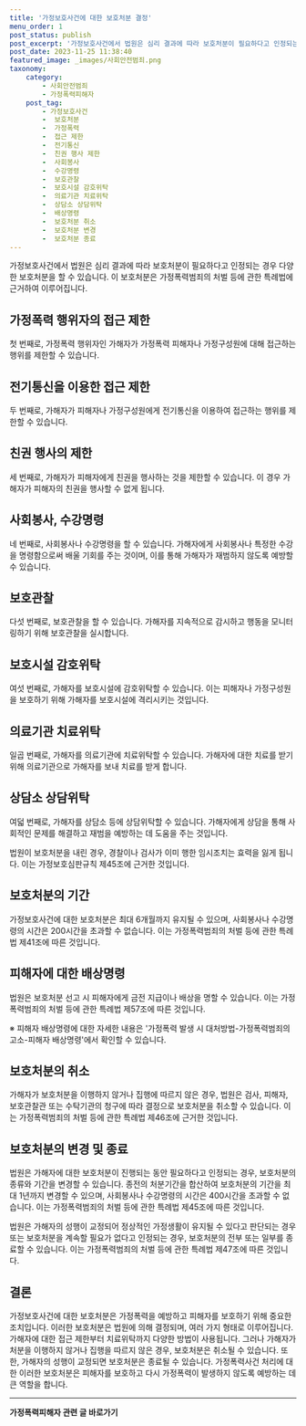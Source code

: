 ```yaml
---
title: '가정보호사건에 대한 보호처분 결정'
menu_order: 1
post_status: publish
post_excerpt: '가정보호사건에서 법원은 심리 결과에 따라 보호처분이 필요하다고 인정되는 경우 다양한 보호처분을 할 수 있습니다. 이 보호처분은 가정폭력범죄의 처벌 등에 관한 특례법에 근거하여 이루어집니다.'
post_date: 2023-11-25 11:38:40
featured_image: _images/사회안전범죄.png
taxonomy:
    category:
        - 사회안전범죄
        - 가정폭력피해자
    post_tag:
        - 가정보호사건
        -  보호처분
        -  가정폭력
        -  접근 제한
        -  전기통신
        -  친권 행사 제한
        -  사회봉사
        -  수강명령
        -  보호관찰
        -  보호시설 감호위탁
        -  의료기관 치료위탁
        -  상담소 상담위탁
        -  배상명령
        -  보호처분 취소
        -  보호처분 변경
        -  보호처분 종료
---
```



가정보호사건에서 법원은 심리 결과에 따라 보호처분이 필요하다고 인정되는 경우 다양한 보호처분을 할 수 있습니다. 이 보호처분은 가정폭력범죄의 처벌 등에 관한 특례법에 근거하여 이루어집니다.

## 가정폭력 행위자의 접근 제한

첫 번째로, 가정폭력 행위자인 가해자가 가정폭력 피해자나 가정구성원에 대해 접근하는 행위를 제한할 수 있습니다.

## 전기통신을 이용한 접근 제한

두 번째로, 가해자가 피해자나 가정구성원에게 전기통신을 이용하여 접근하는 행위를 제한할 수 있습니다.

## 친권 행사의 제한

세 번째로, 가해자가 피해자에게 친권을 행사하는 것을 제한할 수 있습니다. 이 경우 가해자가 피해자의 친권을 행사할 수 없게 됩니다.

## 사회봉사, 수강명령

네 번째로, 사회봉사나 수강명령을 할 수 있습니다. 가해자에게 사회봉사나 특정한 수강을 명령함으로써 배울 기회를 주는 것이며, 이를 통해 가해자가 재범하지 않도록 예방할 수 있습니다.

## 보호관찰

다섯 번째로, 보호관찰을 할 수 있습니다. 가해자를 지속적으로 감시하고 행동을 모니터링하기 위해 보호관찰을 실시합니다.

## 보호시설 감호위탁

여섯 번째로, 가해자를 보호시설에 감호위탁할 수 있습니다. 이는 피해자나 가정구성원을 보호하기 위해 가해자를 보호시설에 격리시키는 것입니다.

## 의료기관 치료위탁

일곱 번째로, 가해자를 의료기관에 치료위탁할 수 있습니다. 가해자에 대한 치료를 받기 위해 의료기관으로 가해자를 보내 치료를 받게 합니다.

## 상담소 상담위탁

여덟 번째로, 가해자를 상담소 등에 상담위탁할 수 있습니다. 가해자에게 상담을 통해 사회적인 문제를 해결하고 재범을 예방하는 데 도움을 주는 것입니다.

법원이 보호처분을 내린 경우, 경찰이나 검사가 이미 행한 임시조치는 효력을 잃게 됩니다. 이는 가정보호심판규칙 제45조에 근거한 것입니다.

## 보호처분의 기간

가정보호사건에 대한 보호처분은 최대 6개월까지 유지될 수 있으며, 사회봉사나 수강명령의 시간은 200시간을 초과할 수 없습니다. 이는 가정폭력범죄의 처벌 등에 관한 특례법 제41조에 따른 것입니다.

## 피해자에 대한 배상명령

법원은 보호처분 선고 시 피해자에게 금전 지급이나 배상을 명할 수 있습니다. 이는 가정폭력범죄의 처벌 등에 관한 특례법 제57조에 따른 것입니다.

※ 피해자 배상명령에 대한 자세한 내용은 '가정폭력 발생 시 대처방법-가정폭력범죄의 고소-피해자 배상명령'에서 확인할 수 있습니다.

## 보호처분의 취소

가해자가 보호처분을 이행하지 않거나 집행에 따르지 않은 경우, 법원은 검사, 피해자, 보호관찰관 또는 수탁기관의 청구에 따라 결정으로 보호처분을 취소할 수 있습니다. 이는 가정폭력범죄의 처벌 등에 관한 특례법 제46조에 근거한 것입니다.

## 보호처분의 변경 및 종료

법원은 가해자에 대한 보호처분이 진행되는 동안 필요하다고 인정되는 경우, 보호처분의 종류와 기간을 변경할 수 있습니다. 종전의 처분기간을 합산하여 보호처분의 기간을 최대 1년까지 변경할 수 있으며, 사회봉사나 수강명령의 시간은 400시간을 초과할 수 없습니다. 이는 가정폭력범죄의 처벌 등에 관한 특례법 제45조에 따른 것입니다.

법원은 가해자의 성행이 교정되어 정상적인 가정생활이 유지될 수 있다고 판단되는 경우 또는 보호처분을 계속할 필요가 없다고 인정되는 경우, 보호처분의 전부 또는 일부를 종료할 수 있습니다. 이는 가정폭력범죄의 처벌 등에 관한 특례법 제47조에 따른 것입니다.

## 결론

가정보호사건에 대한 보호처분은 가정폭력을 예방하고 피해자를 보호하기 위해 중요한 조치입니다. 이러한 보호처분은 법원에 의해 결정되며, 여러 가지 형태로 이루어집니다. 가해자에 대한 접근 제한부터 치료위탁까지 다양한 방법이 사용됩니다. 그러나 가해자가 처분을 이행하지 않거나 집행을 따르지 않은 경우, 보호처분은 취소될 수 있습니다. 또한, 가해자의 성행이 교정되면 보호처분은 종료될 수 있습니다. 가정폭력사건 처리에 대한 이러한 보호처분은 피해자를 보호하고 다시 가정폭력이 발생하지 않도록 예방하는 데 큰 역할을 합니다.
<!-- wp:separator -->
<hr class="wp-block-separator has-alpha-channel-opacity"/>
<!-- /wp:separator -->

<!-- wp:group {"backgroundColor":"base","layout":{"type":"constrained"}} -->
<div class="wp-block-group has-base-background-color has-background"><!-- wp:paragraph {"align":"center","fontSize":"medium"} -->
<p class="has-text-align-center has-large-font-size"><strong>가정폭력피해자 관련 글 바로가기</strong></p>
<!-- /wp:paragraph -->


<!-- wp:latest-posts
{"categories":[{"id":27190,"count":19,"description":"","link":"https://uknowlaw.com/category/%ea%b0%80%ec%a0%95%ed%8f%ad%eb%a0%a5%ed%94%bc%ed%95%b4%ec%9e%90/","name":"가정폭력피해자","slug":"가정폭력피해자","taxonomy":"category","parent":0,"meta":[],"_links":{"self":[{"href":"https://uknowlaw.com/wp-json/wp/v2/categories/27190"}],"collection":[{"href":"https://uknowlaw.com/wp-json/wp/v2/categories"}],"about":[{"href":"https://uknowlaw.com/wp-json/wp/v2/taxonomies/category"}],"wp:post_type":[{"href":"https://uknowlaw.com/wp-json/wp/v2/posts?categories=27190"}],"curies":[{"name":"wp","href":"https://api.w.org/{rel}","templated":true}]}}],"postsToShow":100,"excerptLength":28,"postLayout":"grid","columns":2,"featuredImageAlign":"left","featuredImageSizeSlug":"large","fontSize":"small"} /--></div>
<!-- /wp:group -->